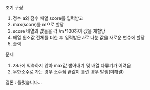초기 구상
1. 정수 a와 점수 배열 score를 입력받고
2. max(score)를 m으로 할당
3. score 배열의 값들을 각 /m*100하여 값을 재할당
4. 배열 원소값 전체를 더한 후 입력받은 a로 나눈 값을 새로운 변수에 할당
5. 출력

문제
1. 자바에 익숙하지 않아 max값 뽑아내기 및 배열 다루기가 어려움
2. 무한소수로 가는 경우 소수점 끝값이 틀린 경우 발생(미해결)

결론 : 틀렸습니다...